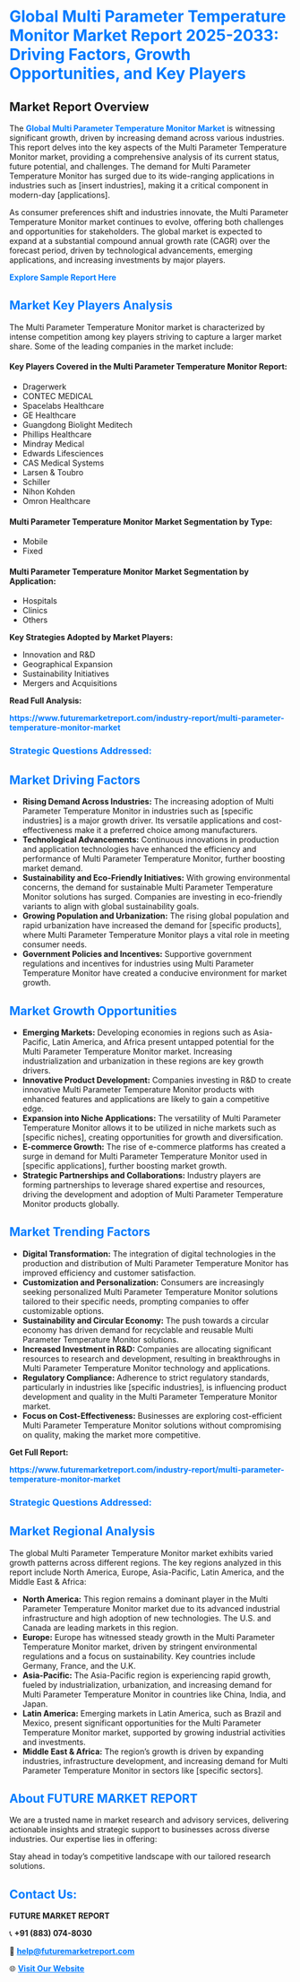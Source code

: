 <h1 style="color: #007BFF;">Global Multi Parameter Temperature Monitor Market Report 2025-2033: Driving Factors, Growth Opportunities, and Key Players</h1>

<section id="overview">
<h2>Market Report Overview</h2>
<p>The <a href="https://www.futuremarketreport.com/industry-report/multi-parameter-temperature-monitor-market" style="color: #007BFF; text-decoration: none;"><strong>Global Multi Parameter Temperature Monitor Market</strong></a> is witnessing significant growth, driven by increasing demand across various industries. This report delves into the key aspects of the Multi Parameter Temperature Monitor market, providing a comprehensive analysis of its current status, future potential, and challenges. The demand for Multi Parameter Temperature Monitor has surged due to its wide-ranging applications in industries such as [insert industries], making it a critical component in modern-day [applications].</p>
<p>As consumer preferences shift and industries innovate, the Multi Parameter Temperature Monitor market continues to evolve, offering both challenges and opportunities for stakeholders. The global market is expected to expand at a substantial compound annual growth rate (CAGR) over the forecast period, driven by technological advancements, emerging applications, and increasing investments by major players.</p>
</section>

<section id="overview">
<p><a href="https://www.futuremarketreport.com/request-sample/reportId=78417" style="color: #007BFF; text-decoration: none;"><strong>Explore Sample Report Here</strong></a></p>
</section>

<section id="key-players">
<h2 style="color: #007BFF;">Market Key Players Analysis</h2>
<p>The Multi Parameter Temperature Monitor market is characterized by intense competition among key players striving to capture a larger market share. Some of the leading companies in the market include:</p>
<h4>Key Players Covered in the Multi Parameter Temperature Monitor Report:</h4>
<ul><li>Dragerwerk</li><li>CONTEC MEDICAL</li><li>Spacelabs Healthcare</li><li>GE Healthcare</li><li>Guangdong Biolight Meditech</li><li>Phillips Healthcare</li><li>Mindray Medical</li><li>Edwards Lifesciences</li><li>CAS Medical Systems</li><li>Larsen &amp; Toubro</li><li>Schiller</li><li>Nihon Kohden</li><li>Omron Healthcare</li></ul>
<h4>Multi Parameter Temperature Monitor Market Segmentation by Type:</h4>
<ul><li>Mobile</li><li>Fixed</li></ul>

<h4>Multi Parameter Temperature Monitor Market Segmentation by Application:</h4>
<ul><li>Hospitals</li><li>Clinics</li><li>Others</li></ul>
<p><strong>Key Strategies Adopted by Market Players:</strong></p>
<ul>
<li>Innovation and R&D</li>
<li>Geographical Expansion</li>
<li>Sustainability Initiatives</li>
<li>Mergers and Acquisitions</li>
</ul>
</section>

<section>
<p><strong>Read Full Analysis: </strong></p><a href="https://www.futuremarketreport.com/industry-report/multi-parameter-temperature-monitor-market" style="color: #007BFF; text-decoration: none;"><strong>https://www.futuremarketreport.com/industry-report/multi-parameter-temperature-monitor-market</strong></a>
<h3 style="color: #007BFF;">Strategic Questions Addressed:</h3>
</section>

<section id="driving-factors">
<h2 style="color: #007BFF;">Market Driving Factors</h2>
<ul>
<li><strong>Rising Demand Across Industries:</strong> The increasing adoption of Multi Parameter Temperature Monitor in industries such as [specific industries] is a major growth driver. Its versatile applications and cost-effectiveness make it a preferred choice among manufacturers.</li>
<li><strong>Technological Advancements:</strong> Continuous innovations in production and application technologies have enhanced the efficiency and performance of Multi Parameter Temperature Monitor, further boosting market demand.</li>
<li><strong>Sustainability and Eco-Friendly Initiatives:</strong> With growing environmental concerns, the demand for sustainable Multi Parameter Temperature Monitor solutions has surged. Companies are investing in eco-friendly variants to align with global sustainability goals.</li>
<li><strong>Growing Population and Urbanization:</strong> The rising global population and rapid urbanization have increased the demand for [specific products], where Multi Parameter Temperature Monitor plays a vital role in meeting consumer needs.</li>
<li><strong>Government Policies and Incentives:</strong> Supportive government regulations and incentives for industries using Multi Parameter Temperature Monitor have created a conducive environment for market growth.</li>
</ul>
</section>

<section id="growth-opportunities">
<h2 style="color: #007BFF;">Market Growth Opportunities</h2>
<ul>
<li><strong>Emerging Markets:</strong> Developing economies in regions such as Asia-Pacific, Latin America, and Africa present untapped potential for the Multi Parameter Temperature Monitor market. Increasing industrialization and urbanization in these regions are key growth drivers.</li>
<li><strong>Innovative Product Development:</strong> Companies investing in R&D to create innovative Multi Parameter Temperature Monitor products with enhanced features and applications are likely to gain a competitive edge.</li>
<li><strong>Expansion into Niche Applications:</strong> The versatility of Multi Parameter Temperature Monitor allows it to be utilized in niche markets such as [specific niches], creating opportunities for growth and diversification.</li>
<li><strong>E-commerce Growth:</strong> The rise of e-commerce platforms has created a surge in demand for Multi Parameter Temperature Monitor used in [specific applications], further boosting market growth.</li>
<li><strong>Strategic Partnerships and Collaborations:</strong> Industry players are forming partnerships to leverage shared expertise and resources, driving the development and adoption of Multi Parameter Temperature Monitor products globally.</li>
</ul>
</section>

<section id="trending-factors">
<h2 style="color: #007BFF;">Market Trending Factors</h2>
<ul>
<li><strong>Digital Transformation:</strong> The integration of digital technologies in the production and distribution of Multi Parameter Temperature Monitor has improved efficiency and customer satisfaction.</li>
<li><strong>Customization and Personalization:</strong> Consumers are increasingly seeking personalized Multi Parameter Temperature Monitor solutions tailored to their specific needs, prompting companies to offer customizable options.</li>
<li><strong>Sustainability and Circular Economy:</strong> The push towards a circular economy has driven demand for recyclable and reusable Multi Parameter Temperature Monitor solutions.</li>
<li><strong>Increased Investment in R&D:</strong> Companies are allocating significant resources to research and development, resulting in breakthroughs in Multi Parameter Temperature Monitor technology and applications.</li>
<li><strong>Regulatory Compliance:</strong> Adherence to strict regulatory standards, particularly in industries like [specific industries], is influencing product development and quality in the Multi Parameter Temperature Monitor market.</li>
<li><strong>Focus on Cost-Effectiveness:</strong> Businesses are exploring cost-efficient Multi Parameter Temperature Monitor solutions without compromising on quality, making the market more competitive.</li>
</ul>
</section>

<section>
<p><strong>Get Full Report: </strong></p><a href="https://www.futuremarketreport.com/industry-report/multi-parameter-temperature-monitor-market" style="color: #007BFF; text-decoration: none;"><strong>https://www.futuremarketreport.com/industry-report/multi-parameter-temperature-monitor-market</strong></a>
<h3 style="color: #007BFF;">Strategic Questions Addressed:</h3>
</section>


<section id="regional-analysis">
<h2 style="color: #007BFF;">Market Regional Analysis</h2>
<p>The global Multi Parameter Temperature Monitor market exhibits varied growth patterns across different regions. The key regions analyzed in this report include North America, Europe, Asia-Pacific, Latin America, and the Middle East & Africa:</p>
<ul>
<li><strong>North America:</strong> This region remains a dominant player in the Multi Parameter Temperature Monitor market due to its advanced industrial infrastructure and high adoption of new technologies. The U.S. and Canada are leading markets in this region.</li>
<li><strong>Europe:</strong> Europe has witnessed steady growth in the Multi Parameter Temperature Monitor market, driven by stringent environmental regulations and a focus on sustainability. Key countries include Germany, France, and the U.K.</li>
<li><strong>Asia-Pacific:</strong> The Asia-Pacific region is experiencing rapid growth, fueled by industrialization, urbanization, and increasing demand for Multi Parameter Temperature Monitor in countries like China, India, and Japan.</li>
<li><strong>Latin America:</strong> Emerging markets in Latin America, such as Brazil and Mexico, present significant opportunities for the Multi Parameter Temperature Monitor market, supported by growing industrial activities and investments.</li>
<li><strong>Middle East & Africa:</strong> The region’s growth is driven by expanding industries, infrastructure development, and increasing demand for Multi Parameter Temperature Monitor in sectors like [specific sectors].</li>
</ul>
</section>

<footer>
<h2 style="color: #007BFF;">About FUTURE MARKET REPORT</h2>
<p>We are a trusted name in market research and advisory services, delivering actionable insights and strategic support to businesses across diverse industries. Our expertise lies in offering:</p>

<p>Stay ahead in today’s competitive landscape with our tailored research solutions.</p>

<h2 style="color: #007BFF;">Contact Us:</h2>
<p><strong>FUTURE MARKET REPORT</strong></p>
<p>📞 <strong>+91 (883) 074-8030</strong></p>
<p>📧 <strong><a href="mailto:help@futuremarketreport.com" style="color: #007BFF;">help@futuremarketreport.com</a></strong></p>
<p>🌐 <strong><a href="https://www.futuremarketreport.com/" style="color: #007BFF;">Visit Our Website</a></strong></p>
</footer>